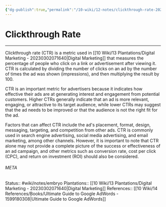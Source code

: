 ```yaml
---
{"dg-publish":true,"permalink":"/10-wiki/12-notes/clickthrough-rate-20230302071603/"}
---
```


# Clickthrough Rate
---
Clickthrough rate (CTR) is a metric used in [[10 Wiki/13 Plantations/Digital Marketing - 20230302071640\|Digital Marketing]] that measures the percentage of people who click on a link or advertisement after viewing it. CTR is calculated by dividing the number of clicks on an ad by the number of times the ad was shown (impressions), and then multiplying the result by 100.

CTR is an important metric for advertisers because it indicates how effective their ads are at generating interest and engagement from potential customers. Higher CTRs generally indicate that an ad is more relevant, engaging, or attractive to its target audience, while lower CTRs may suggest that the ad needs to be improved or that the audience is not the right fit for the ad.

Factors that can affect CTR include the ad's placement, format, design, messaging, targeting, and competition from other ads. CTR is commonly used in search engine advertising, social media advertising, and email marketing, among other channels. However, it is important to note that CTR alone may not provide a complete picture of the success or effectiveness of an ad campaign, and other metrics such as conversion rate, cost per click (CPC), and return on investment (ROI) should also be considered.



###### META
Status:: #wiki/notes/embryo
Plantations:: [[10 Wiki/13 Plantations/Digital Marketing - 20230302071640\|Digital Marketing]]
References:: [[10 Wiki/14 References/Books/Ultimate Guide to Google AdWords - 1599180308\|Ultimate Guide to Google AdWords]]
